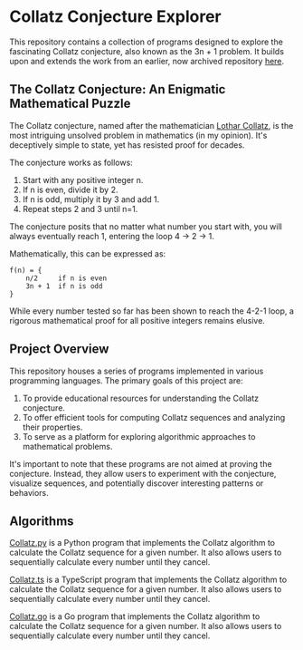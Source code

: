 # Collatz Conjecture Explorer

This repository contains a collection of programs designed to explore the fascinating Collatz
conjecture, also known as the 3n + 1 problem. It builds upon and extends the work from an earlier,
now archived repository [here](https://github.com/dickeyy/Collatz-Calculator).

## The Collatz Conjecture: An Enigmatic Mathematical Puzzle

The Collatz conjecture, named after the mathematician
[Lothar Collatz](https://en.wikipedia.org/wiki/Lothar_Collatz), is the most intriguing unsolved
problem in mathematics (in my opinion). It's deceptively simple to state, yet has resisted proof
for decades.

The conjecture works as follows:

1. Start with any positive integer n.
2. If n is even, divide it by 2.
3. If n is odd, multiply it by 3 and add 1.
4. Repeat steps 2 and 3 until n=1.

The conjecture posits that no matter what number you start with, you will always eventually reach 1,
entering the loop 4 → 2 → 1.

Mathematically, this can be expressed as:

```
f(n) = {
    n/2     if n is even
    3n + 1  if n is odd
}
```

While every number tested so far has been shown to reach the 4-2-1 loop, a rigorous mathematical
proof for all positive integers remains elusive.

## Project Overview

This repository houses a series of programs implemented in various programming languages. The
primary goals of this project are:

1. To provide educational resources for understanding the Collatz conjecture.
2. To offer efficient tools for computing Collatz sequences and analyzing their properties.
3. To serve as a platform for exploring algorithmic approaches to mathematical problems.

It's important to note that these programs are not aimed at proving the conjecture. Instead, they
allow users to experiment with the conjecture, visualize sequences, and potentially discover
interesting patterns or behaviors.

## Algorithms

[Collatz.py](python/src/collatz.py) is a Python program that implements the Collatz algorithm to
calculate the Collatz sequence for a given number. It also allows users to sequentially calculate
every number until they cancel.

[Collatz.ts](typescript/src/index.ts) is a TypeScript program that implements the Collatz algorithm
to calculate the Collatz sequence for a given number. It also allows users to sequentially calculate
every number until they cancel.

[Collatz.go](go/main.go) is a Go program that implements the Collatz algorithm to calculate the
Collatz sequence for a given number. It also allows users to sequentially calculate every number
until they cancel.

